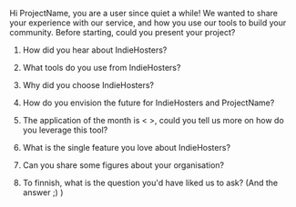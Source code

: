 Hi ProjectName, you are a user since quiet a while! We wanted to share your experience with our service, and how you use our tools to build your community.
Before starting, could you present your project?

1. How did you hear about IndieHosters?

2. What tools do you use from IndieHosters?

3. Why did you choose IndieHosters?

4. How do you envision the future for IndieHosters and ProjectName?

5. The application of the month is < >, could you tell us more on how do you leverage this tool?

6. What is the single feature you love about IndieHosters?

7. Can you share some figures about your organisation?

8. To finnish, what is the question you'd have liked us to ask? (And the answer ;) )
